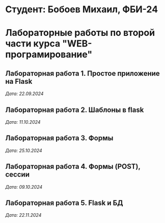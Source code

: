 # Cтудент: Бобоев Михаил, ФБИ-24

# Лабораторные работы по второй части курса "WEB-програмирование"

## Лабораторная работа 1. Простое приложение на Flask

 *Дата: 22.09.2024*
 
 ## Лабораторная работа 2. Шаблоны в flask

*Дата: 11.10.2024*

## Лабораторная работа 3. Формы

*Дата: 25.10.2024*

## Лабораторная работа 4. Формы (POST), сессии

*Дата: 09.10.2024*

## Лабораторная работа 5. Flask и БД

*Дата: 22.11.2024*
